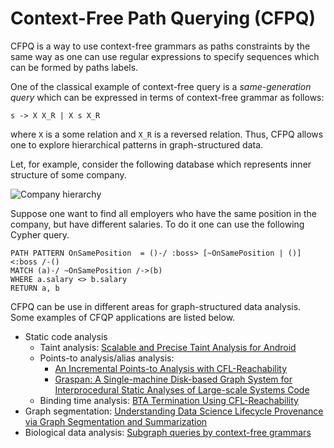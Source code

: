 # Context-Free Path Querying (CFPQ)

CFPQ is a way to use context-free grammars as paths constraints by the same way as one can use regular expressions to specify sequences which can be formed by paths labels.

One of the classical example of context-free query is a *same-generation query* which can be expressed in terms of context-free grammar as follows:
```
s -> X X_R | X s X_R
```
where ```X``` is a some relation and ```X_R``` is a reversed relation. 
Thus, CFPQ allows one to explore hierarchical patterns in graph-structured data.

Let, for example, consider the following database which represents inner structure of some company.

![Company hierarchy](../images/cfpq_example.dot.svg "The hierarchy of the company")

Suppose one want to find all employers who have the same position in the company, but have different salaries. To do it one can use the following Cypher query.

```
PATH PATTERN OnSamePosition  = ()-/ :boss> [~OnSamePosition | ()] <:boss /-()
MATCH (a)-/ ~OnSamePosition /->(b)
WHERE a.salary <> b.salary
RETURN a, b
```

CFPQ can be use in different areas for graph-structured data analysis. Some examples of CFQP applications are listed below.
- Static code analysis
  - Taint analysis: [Scalable and Precise Taint Analysis for Android](http://huangw5.github.io/docs/issta15.pdf) 
  - Points-to analysis/alias analysis:
     - [An Incremental Points-to Analysis with CFL-Reachability](https://www.researchgate.net/publication/262173734_An_Incremental_Points-to_Analysis_with_CFL-Reachability)
     - [Graspan: A Single-machine Disk-based Graph System for Interprocedural Static Analyses of Large-scale Systems Code](https://dl.acm.org/doi/10.1145/3037697.3037744)
  - Binding time analysis: [BTA Termination Using CFL-Reachability](https://www.researchgate.net/publication/2467654_BTA_Termination_Using_CFL-Reachability)
- Graph segmentation: [Understanding Data Science Lifecycle Provenance via Graph Segmentation and Summarization](https://ieeexplore.ieee.org/abstract/document/8731467)
- Biological data analysis: [Subgraph queries by context-free grammars](https://www.researchgate.net/publication/321662505_Subgraph_Queries_by_Context-free_Grammars)


